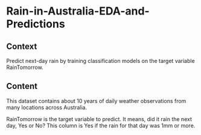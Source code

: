 # Rain-in-Australia-EDA-and-Predictions

## Context
Predict next-day rain by training classification models on the target variable RainTomorrow.

## Content
This dataset contains about 10 years of daily weather observations from many locations across Australia.

RainTomorrow is the target variable to predict. It means, did it rain the next day, Yes or No? This column is Yes if the rain for that day was 1mm or more.
